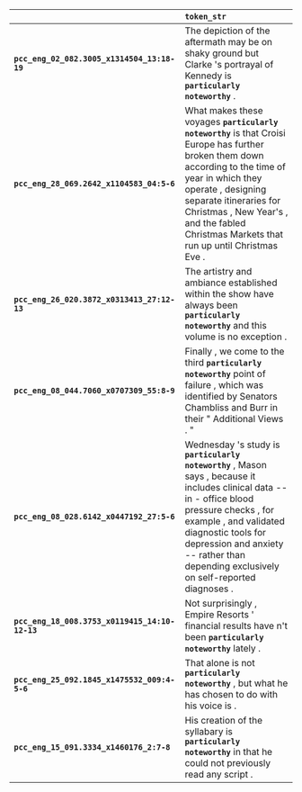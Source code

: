 |                                                | `token_str`                                                                                                                                                                                                                                                                                    |
|:-----------------------------------------------|:-----------------------------------------------------------------------------------------------------------------------------------------------------------------------------------------------------------------------------------------------------------------------------------------------|
| **`pcc_eng_02_082.3005_x1314504_13:18-19`**    | The depiction of the aftermath may be on shaky ground but Clarke 's portrayal of Kennedy is __`particularly noteworthy`__ .                                                                                                                                                                    |
| **`pcc_eng_28_069.2642_x1104583_04:5-6`**      | What makes these voyages __`particularly noteworthy`__ is that Croisi Europe has further broken them down according to the time of year in which they operate , designing separate itineraries for Christmas , New Year's , and the fabled Christmas Markets that run up until Christmas Eve . |
| **`pcc_eng_26_020.3872_x0313413_27:12-13`**    | The artistry and ambiance established within the show have always been __`particularly noteworthy`__ and this volume is no exception .                                                                                                                                                         |
| **`pcc_eng_08_044.7060_x0707309_55:8-9`**      | Finally , we come to the third __`particularly noteworthy`__ point of failure , which was identified by Senators Chambliss and Burr in their " Additional Views . "                                                                                                                            |
| **`pcc_eng_08_028.6142_x0447192_27:5-6`**      | Wednesday 's study is __`particularly noteworthy`__ , Mason says , because it includes clinical data -- in - office blood pressure checks , for example , and validated diagnostic tools for depression and anxiety -- rather than depending exclusively on self-reported diagnoses .          |
| **`pcc_eng_18_008.3753_x0119415_14:10-12-13`** | Not surprisingly , Empire Resorts ' financial results have n't been __`particularly noteworthy`__ lately .                                                                                                                                                                                     |
| **`pcc_eng_25_092.1845_x1475532_009:4-5-6`**   | That alone is not __`particularly noteworthy`__ , but what he has chosen to do with his voice is .                                                                                                                                                                                             |
| **`pcc_eng_15_091.3334_x1460176_2:7-8`**       | His creation of the syllabary is __`particularly noteworthy`__ in that he could not previously read any script .                                                                                                                                                                               |